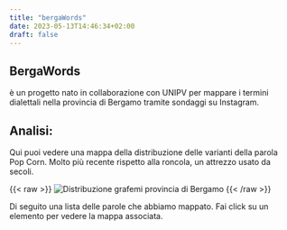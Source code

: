 ```yaml
---
title: "bergaWords"
date: 2023-05-13T14:46:34+02:00
draft: false
---
```



## BergaWords

è un progetto nato in collaborazione con UNIPV per mappare i termini dialettali nella provincia di Bergamo tramite sondaggi su Instagram.


## Analisi:

Qui puoi vedere una mappa della distribuzione delle varianti della parola Pop Corn. Molto più recente rispetto alla roncola, un attrezzo usato da secoli. 

{{< raw >}}
<img src="https://pitbosch.github.io/BergaWords/data/popcorn_perc.svg" alt="Distribuzione grafemi provincia di Bergamo">
{{< /raw >}}



Di seguito una lista delle parole che abbiamo mappato. Fai click su un elemento per vedere la mappa associata.